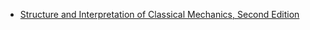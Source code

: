 - [Structure and Interpretation of Classical Mechanics, Second Edition](https://mitpress.mit.edu/books/structure-and-interpretation-classical-mechanics-second-edition)